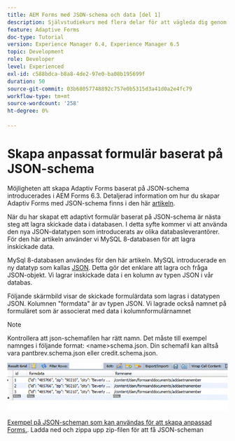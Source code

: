 ```yaml
---
title: AEM Forms med JSON-schema och data [del 1]
description: Självstudiekurs med flera delar för att vägleda dig genom stegen som ingår i att skapa ett adaptivt formulär med JSON-schema och fråga om skickade data.
feature: Adaptive Forms
doc-type: Tutorial
version: Experience Manager 6.4, Experience Manager 6.5
topic: Development
role: Developer
level: Experienced
exl-id: c588bdca-b8a8-4de2-97e0-ba08b195699f
duration: 50
source-git-commit: 03b68057748892c757e0b5315d3a41d0a2e4fc79
workflow-type: tm+mt
source-wordcount: '258'
ht-degree: 0%

---
```


# Skapa anpassat formulär baserat på JSON-schema


Möjligheten att skapa Adaptiv Forms baserat på JSON-schema introducerades i AEM Forms 6.3. Detaljerad information om hur du skapar Adaptiv Forms med JSON-schema finns i den här [artikeln](https://experienceleague.adobe.com/docs/experience-manager-65/forms/adaptive-forms-advanced-authoring/adaptive-form-json-schema-form-model.html).

När du har skapat ett adaptivt formulär baserat på JSON-schema är nästa steg att lagra skickade data i databasen. I detta syfte kommer vi att använda den nya JSON-datatypen som introducerats av olika databasleverantörer. För den här artikeln använder vi MySQL 8-databasen för att lagra inskickade data.

MySql 8-databasen användes för den här artikeln. MySQL introducerade en ny datatyp som kallas [JSON](https://dev.mysql.com/doc/refman/8.0/en/json.html). Detta gör det enklare att lagra och fråga JSON-objekt. Vi lagrar inskickade data i en kolumn av typen JSON i vår databas.

Följande skärmbild visar de skickade formulärdata som lagras i datatypen JSON. Kolumnen &quot;formdata&quot; är av typen JSON. Vi lagrade också namnet på formuläret som är associerat med data i kolumnformulärnamnet

>[!NOTE]
>
>Kontrollera att json-schemafilen har rätt namn. Det måste till exempel namnges i följande format: &lt;name>schema.json. Din schemafil kan alltså vara pantbrev.schema.json eller credit.schema.json.


![datastyrd](assets/datastored.gif)


[Exempel på JSON-scheman som kan användas för att skapa anpassad Forms.](assets/samplejsonschemas.zip). Ladda ned och zippa upp zip-filen för att få JSON-scheman
